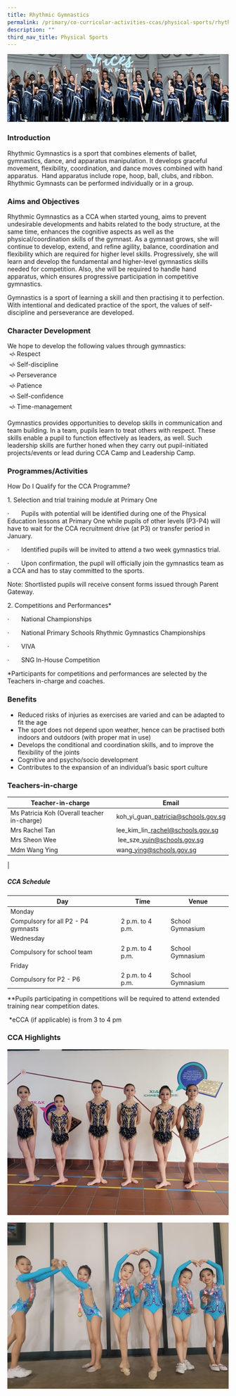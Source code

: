 ```yaml
---
title: Rhythmic Gymnastics
permalink: /primary/co-curricular-activities-ccas/physical-sports/rhythmic-gymnastics/
description: ""
third_nav_title: Physical Sports
---
```

![](/images/01%20Banner%20Photos/cca.jpg)


### **Introduction** 
<p>Rhythmic Gymnastics is a sport that combines elements of ballet, gymnastics, dance, and apparatus manipulation. It develops graceful movement, flexibility, coordination, and dance moves combined with hand apparatus.  Hand apparatus include rope, hoop, ball, clubs, and ribbon. Rhythmic Gymnasts can be performed individually or in a group.</p>

### **Aims and Objectives** 
<p>Rhythmic Gymnastics as a CCA when started young, aims to prevent undesirable developments and habits related to the body structure, at the same time, enhances the cognitive aspects as well as the physical/coordination skills of the gymnast. As a gymnast grows, she will continue to develop, extend, and refine agility, balance, coordination and flexibility which are required for higher level skills. Progressively, she will learn and develop the fundamental and higher-level gymnastics skills needed for competition. Also, she will be required to handle hand apparatus, which ensures progressive participation in competitive gymnastics.   
  
Gymnastics is a sport of learning a skill and then practising it to perfection. With intentional and dedicated practice of the sport, the values of self-discipline and perseverance are developed.</p>

### **Character Development** 

We hope to develop the following values through gymnastics:  
 🙘 Respect  
 🙘 Self-discipline  
 🙘 Perseverance  
 🙘 Patience  
 🙘 Self-confidence  
 🙘 Time-management

Gymnastics provides opportunities to develop skills in communication and team building. In a team, pupils learn to treat others with respect. These skills enable a pupil to function effectively as leaders, as well. Such leadership skills are further honed when they carry out pupil-initiated projects/events or lead during CCA Camp and Leadership Camp.

### **Programmes/Activities** 

How Do I Qualify for the CCA Programme?

1\. Selection and trial training module at Primary One

·       Pupils with potential will be identified during one of the Physical Education lessons at Primary One while pupils of other levels (P3-P4) will have to wait for the CCA recruitment drive (at P3) or transfer period in January.

·       Identified pupils will be invited to attend a two week gymnastics trial.

·       Upon confirmation, the pupil will officially join the gymnastics team as a CCA and has to stay committed to the sports.

Note: Shortlisted pupils will receive consent forms issued through Parent Gateway. 

2\. Competitions and Performances\*

·       National Championships

·       National Primary Schools Rhythmic Gymnastics Championships

·       VIVA

·       SNG In-House Competition

\*Participants for competitions and performances are selected by the Teachers in-charge and coaches.

### **Benefits** 
<ul>
<li>Reduced risks of injuries as exercises are varied and can be adapted to fit the age&nbsp;</li>
<li>The sport does not depend upon weather, hence can be practised both indoors and outdoors (with proper mat in use)&nbsp;</li>
<li>Develops the conditional and coordination skills, and to improve the flexibility of the joints&nbsp;</li>
<li>Cognitive and psycho/socio development&nbsp;</li>
<li>Contributes to the expansion of an individual&rsquo;s basic sport culture</li>
</ul>

### **Teachers-in-charge** 

| Teacher-in-charge | Email |
| --- | --- |
| Ms Patricia Koh (Overall teacher in-charge) | koh\_yi\_guan\_patricia@schools.gov.sg |
| Mrs Rachel Tan  | lee\_kim\_lin\_rachel@schools.gov.sg[](mailto:lee_kim_lin_rachel@schools.gov.sg) |
| Mrs Sheon Wee |  lee\_sze\_yuin@schools.gov.sg |
| Mdm Wang Ying | wang\_ying@schools.gov.sg  
 |
 
<h5><strong>CCA Schedule</strong></h5>

| Day | Time | Venue |
| --- | --- | --- |
| Monday  
Compulsory for all P2 - P4 gymnasts | 2 p.m. to 4 p.m. | School Gymnasium |
| Wednesday 
Compulsory for  school team  | 2 p.m. to 4 p.m. | School Gymnasium |
| Friday  
Compulsory for P2 - P6 | 2 p.m. to 4 p.m. | School Gymnasium |

 
 \*\*Pupils participating in competitions will be required to attend extended training near competition dates.

 \*eCCA (if applicable) is from 3 to 4 pm
 
 
 ### **CCA Highlights**
 
 ![](/images/04%20CCAs/DGym2023_01.jpg)
 
 ![](/images/04%20CCAs/DGym2023_02.jpg)